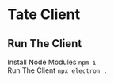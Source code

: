 # Tate Client 

## Run The Client
Install Node Modules ```npm i```  
Run The Client ```npx electron .``` 

